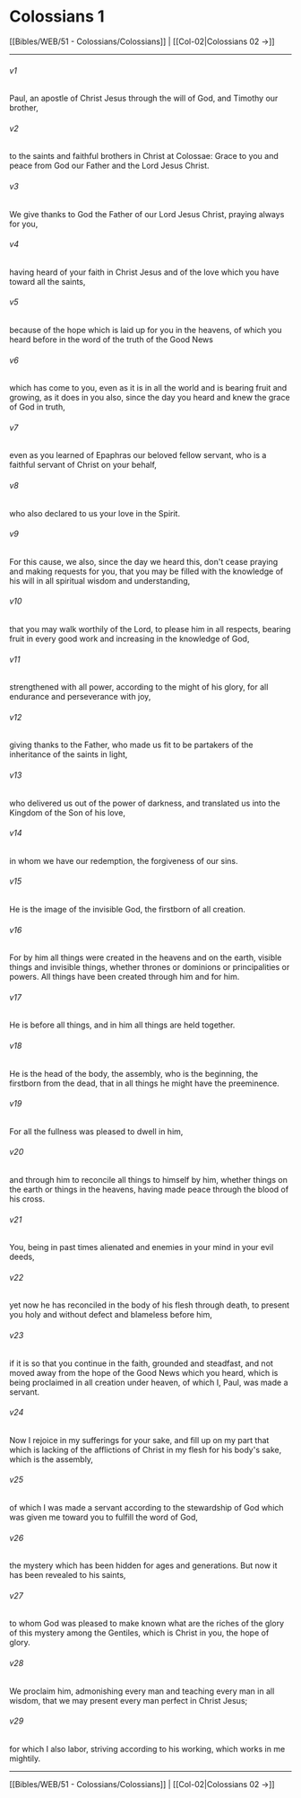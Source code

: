 # Colossians 1

[[Bibles/WEB/51 - Colossians/Colossians]] | [[Col-02|Colossians 02 →]]
***



###### v1 
Paul, an apostle of Christ Jesus through the will of God, and Timothy our brother, 

###### v2 
to the saints and faithful brothers in Christ at Colossae: Grace to you and peace from God our Father and the Lord Jesus Christ. 

###### v3 
We give thanks to God the Father of our Lord Jesus Christ, praying always for you, 

###### v4 
having heard of your faith in Christ Jesus and of the love which you have toward all the saints, 

###### v5 
because of the hope which is laid up for you in the heavens, of which you heard before in the word of the truth of the Good News 

###### v6 
which has come to you, even as it is in all the world and is bearing fruit and growing, as it does in you also, since the day you heard and knew the grace of God in truth, 

###### v7 
even as you learned of Epaphras our beloved fellow servant, who is a faithful servant of Christ on your behalf, 

###### v8 
who also declared to us your love in the Spirit. 

###### v9 
For this cause, we also, since the day we heard this, don't cease praying and making requests for you, that you may be filled with the knowledge of his will in all spiritual wisdom and understanding, 

###### v10 
that you may walk worthily of the Lord, to please him in all respects, bearing fruit in every good work and increasing in the knowledge of God, 

###### v11 
strengthened with all power, according to the might of his glory, for all endurance and perseverance with joy, 

###### v12 
giving thanks to the Father, who made us fit to be partakers of the inheritance of the saints in light, 

###### v13 
who delivered us out of the power of darkness, and translated us into the Kingdom of the Son of his love, 

###### v14 
in whom we have our redemption, the forgiveness of our sins. 

###### v15 
He is the image of the invisible God, the firstborn of all creation. 

###### v16 
For by him all things were created in the heavens and on the earth, visible things and invisible things, whether thrones or dominions or principalities or powers. All things have been created through him and for him. 

###### v17 
He is before all things, and in him all things are held together. 

###### v18 
He is the head of the body, the assembly, who is the beginning, the firstborn from the dead, that in all things he might have the preeminence. 

###### v19 
For all the fullness was pleased to dwell in him, 

###### v20 
and through him to reconcile all things to himself by him, whether things on the earth or things in the heavens, having made peace through the blood of his cross. 

###### v21 
You, being in past times alienated and enemies in your mind in your evil deeds, 

###### v22 
yet now he has reconciled in the body of his flesh through death, to present you holy and without defect and blameless before him, 

###### v23 
if it is so that you continue in the faith, grounded and steadfast, and not moved away from the hope of the Good News which you heard, which is being proclaimed in all creation under heaven, of which I, Paul, was made a servant. 

###### v24 
Now I rejoice in my sufferings for your sake, and fill up on my part that which is lacking of the afflictions of Christ in my flesh for his body's sake, which is the assembly, 

###### v25 
of which I was made a servant according to the stewardship of God which was given me toward you to fulfill the word of God, 

###### v26 
the mystery which has been hidden for ages and generations. But now it has been revealed to his saints, 

###### v27 
to whom God was pleased to make known what are the riches of the glory of this mystery among the Gentiles, which is Christ in you, the hope of glory. 

###### v28 
We proclaim him, admonishing every man and teaching every man in all wisdom, that we may present every man perfect in Christ Jesus; 

###### v29 
for which I also labor, striving according to his working, which works in me mightily.

***
[[Bibles/WEB/51 - Colossians/Colossians]] | [[Col-02|Colossians 02 →]]
